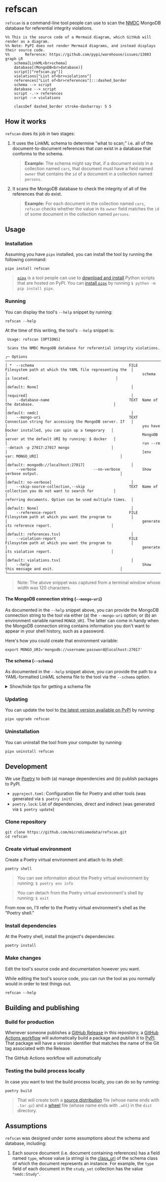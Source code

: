 # refscan

`refscan` is a command-line tool people can use to scan the [NMDC](https://microbiomedata.org/) MongoDB database
for referential integrity violations.

```mermaid
%% This is the source code of a Mermaid diagram, which GitHub will render as a diagram.
%% Note: PyPI does not render Mermaid diagrams, and instead displays their source code.
%%       Reference: https://github.com/pypi/warehouse/issues/13083
graph LR
    schema[LinkML<br>schema]
    database[(MongoDB<br>database)]
    script[["refscan.py"]]
    violations["List of<br>violations"]
    references["List of<br>references"]:::dashed_border
    schema --> script
    database --> script
    script -.-> references
    script --> violations
    
    classDef dashed_border stroke-dasharray: 5 5
```

## How it works

`refscan` does its job in two stages:
1. It uses the LinkML schema to determine "what to scan;" i.e. all of the document-to-document references
   that _can_ exist in a database that conforms to the schema.
   > **Example:** The schema might say that, if a document exists in a collection named `cars`, that document must have
   > a field named `owner` that contains the `id` of a document in a collection named `persons`.
2. It scans the MongoDB database to check the integrity of all of the references that _do_ exist.
   > **Example:** For each document in the collection named `cars`, `refscan` checks whether the value in its `owner`
   > field matches the `id` of some document in the collection named `persons`.

## Usage

### Installation

Assuming you have `pipx` installed, you can install the tool by running the following command:

```shell
pipx install refscan
```

> [`pipx`](https://pipx.pypa.io/stable/) is a tool people can use to
> [download and install](https://pipx.pypa.io/stable/#where-does-pipx-install-apps-from)
> Python scripts that are hosted on PyPI.
> You can [install `pipx`](https://pipx.pypa.io/stable/installation/) by running `$ python -m pip install pipx`.

### Running

You can display the tool's `--help` snippet by running:

```shell
refscan --help
```

At the time of this writing, the tool's `--help` snippet is:

```console
 Usage: refscan [OPTIONS]

 Scans the NMDC MongoDB database for referential integrity violations.

╭─ Options ────────────────────────────────────────────────────────────────────────────────────────────────────────────╮
│ *  --schema                                           FILE  Filesystem path at which the YAML file representing the  │
│                                                             schema is located.                                       │
│                                                             [default: None]                                          │
│                                                             [required]                                               │
│    --database-name                                    TEXT  Name of the database.                                    │
│                                                             [default: nmdc]                                          │
│    --mongo-uri                                        TEXT  Connection string for accessing the MongoDB server. If   │
│                                                             you have Docker installed, you can spin up a temporary   │
│                                                             MongoDB server at the default URI by running: $ docker   │
│                                                             run --rm --detach -p 27017:27017 mongo                   │
│                                                             [env var: MONGO_URI]                                     │
│                                                             [default: mongodb://localhost:27017]                     │
│    --verbose                          --no-verbose          Show verbose output.                                     │
│                                                             [default: no-verbose]                                    │
│    --skip-source-collection,--skip                    TEXT  Name of collection you do not want to search for         │
│                                                             referring documents. Option can be used multiple times.  │
│                                                             [default: None]                                          │
│    --reference-report                                 FILE  Filesystem path at which you want the program to         │
│                                                             generate its reference report.                           │
│                                                             [default: references.tsv]                                │
│    --violation-report                                 FILE  Filesystem path at which you want the program to         │
│                                                             generate its violation report.                           │
│                                                             [default: violations.tsv]                                │
│    --help                                                   Show this message and exit.                              │
╰──────────────────────────────────────────────────────────────────────────────────────────────────────────────────────╯
```

> Note: The above snippet was captured from a terminal window whose width was 120 characters.

#### The MongoDB connection string (`--mongo-uri`)

As documented in the `--help` snippet above, you can provide the MongoDB connection string to the tool via either
(a) the `--mongo-uri` option; or (b) an environment variable named `MONGO_URI`. The latter can come in handy
when the MongoDB connection string contains information you don't want to appear in your shell history,
such as a password.

Here's how you could create that environment variable:

```shell  
export MONGO_URI='mongodb://username:password@localhost:27017'
```

#### The schema (`--schema`)

As documented in the `--help` snippet above, you can provide the path to a YAML-formatted LinkML schema file to the tool
via the `--schema` option.

<details>

<summary>
Show/hide tips for getting a schema file
</summary>

---

If you have `curl` installed, you can download a YAML file from GitHub by running the following command (after replacing
the `{...}` placeholders and customizing the path):

```shell
# Download the raw content of https://github.com/{user_or_org}/{repo}/blob/{branch}/path/to/schema.yaml
curl -o schema.yaml https://raw.githubusercontent.com/{user_or_org}/{repo}/{branch}/path/to/schema.yaml
```

For example:

```shell
# Download the raw content of https://github.com/microbiomedata/berkeley-schema-fy24/blob/main/nmdc_schema/nmdc_materialized_patterns.yaml
curl -o schema.yaml https://raw.githubusercontent.com/microbiomedata/berkeley-schema-fy24/main/nmdc_schema/nmdc_materialized_patterns.yaml
```

---
</details>

### Updating

You can update the tool to [the latest version available on PyPI](https://pypi.org/project/refscan/) by running:

```shell
pipx upgrade refscan
```

### Uninstallation

You can uninstall the tool from your computer by running:

```shell
pipx uninstall refscan
```

## Development

We use [Poetry](https://python-poetry.org/) to both (a) manage dependencies and (b) publish packages to PyPI.

- `pyproject.toml`: Configuration file for Poetry and other tools (was generated via `$ poetry init`)
- `poetry.lock`: List of dependencies, direct and indirect (was generated via `$ poetry update`)

### Clone repository

```shell
git clone https://github.com/microbiomedata/refscan.git
cd refscan
```

### Create virtual environment

Create a Poetry virtual environment and attach to its shell:

```shell
poetry shell
```

> You can see information about the Poetry virtual environment by running: `$ poetry env info`

> You can detach from the Poetry virtual environment's shell by running: `$ exit`

From now on, I'll refer to the Poetry virtual environment's shell as the "Poetry shell."

### Install dependencies

At the Poetry shell, install the project's dependencies:

```shell
poetry install
```

### Make changes

Edit the tool's source code and documentation however you want.

While editing the tool's source code, you can run the tool as you normally would in order to test things out.

```shell
refscan --help
```

## Building and publishing

### Build for production

Whenever someone publishes a [GitHub Release](https://github.com/microbiomedata/refscan/releases) in this repository,
a [GitHub Actions workflow](.github/workflows/build-and-publish-package-to-pypi.yml)
will automatically build a package and publish it to [PyPI](https://pypi.org/project/refscan/).
That package will have a version identifier that matches the name of the Git tag associated with the Release.

The GitHub Actions workflow will automatically 

### Testing the build process locally

In case you want to test the build process locally, you can do so by running:

```shell
poetry build
```

> That will create both a
> [source distribution](https://setuptools.pypa.io/en/latest/deprecated/distutils/sourcedist.html#creating-a-source-distribution)
> file (whose name ends with `.tar.gz`) and a
> [wheel](https://packaging.python.org/en/latest/specifications/binary-distribution-format/#binary-distribution-format)
> file (whose name ends with `.whl`) in the `dist` directory.

## Assumptions

`refscan` was designed under some assumptions about the schema and database, including:

1. Each source document (i.e. document containing references) has a field named `type`, whose value (a string) is the [class_uri](https://linkml.io/linkml/code/metamodel.html#linkml_runtime.linkml_model.meta.ClassDefinition.class_uri) of the schema class of which the document represents an instance. For example, the `type` field of each document in the `study_set` collection has the value `"nmdc:Study"`. 
